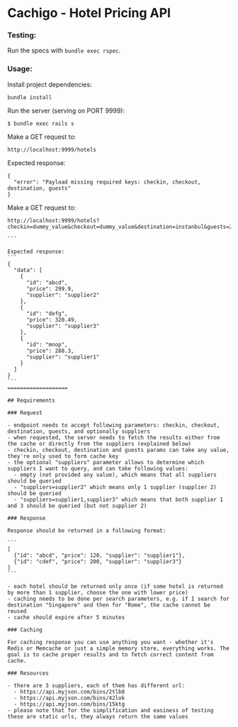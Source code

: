 # Cachigo - Hotel Pricing API

### Testing:

Run the specs with `bundle exec rspec`.



### Usage:

Install project dependencies:
```
bundle install
```

Run the server (serving on PORT 9999):
```
$ bundle exec rails s
```

Make a GET request to:
```
http://localhost:9999/hotels
```

Expected response:
```
{
  "error": "Payload missing required keys: checkin, checkout, destination, guests"
}
```

Make a GET request to:
````
http://localhost:9999/hotels?checkin=dummy_value&checkout=dummy_value&destination=instanbul&guests=2

```

Expected response:
```
{
  "data": [
    {
      "id": "abcd",
      "price": 299.9,
      "supplier": "supplier2"
    },
    {
      "id": "defg",
      "price": 320.49,
      "supplier": "supplier3"
    },
    {
      "id": "mnop",
      "price": 288.3,
      "supplier": "supplier1"
    }
  ]
}
```
===================

## Requirements

### Request

- endpoint needs to accept following parameters: checkin, checkout, destination, guests, and optionally suppliers
- when requested, the server needs to fetch the results either from the cache or directly from the suppliers (explained below)
- checkin, checkout, destination and guests params can take any value, they're only used to form cache key
- the optional "suppliers" parameter allows to determine which suppliers I want to query, and can take following values:
  - empty (not provided any value), which means that all suppliers should be queried
  - "suppliers=supplier2" which means only 1 supplier (supplier 2) should be queried
  - "suppliers=supplier1,supplier3" which means that both supplier 1 and 3 should be queried (but not supplier 2)

### Response

Response should be returned in a following format:

```
[
  {"id": "abcd", "price": 120, "supplier": "supplier1"},
  {"id": "cdef", "price": 200, "supplier": "supplier3"}
]
```

- each hotel should be returned only once (if some hotel is returned by more than 1 supplier, choose the one with lower price)
- caching needs to be done per search parameters, e.g. if I search for destination "Singapore" and then for "Rome", the cache cannot be reused
- cache should expire after 5 minutes

### Caching

For caching response you can use anything you want - whether it's Redis or Memcache or just a simple memory store, everything works. The goal is to cache proper results and to fetch correct content from cache.

### Resources

- there are 3 suppliers, each of them has different url:
  - https://api.myjson.com/bins/2tlb8
  - https://api.myjson.com/bins/42lok
  - https://api.myjson.com/bins/15ktg
- please note that for the simplification and easiness of testing these are static urls, they always return the same values
